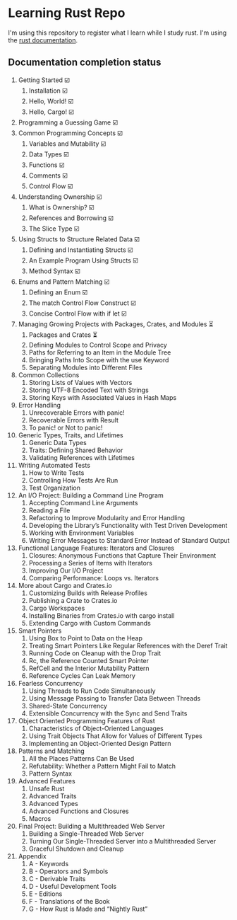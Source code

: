 # Learning Rust Repo

I'm using this repository to register what I learn while I study rust.
I'm using the [rust documentation](https://doc.rust-lang.org/book/title-page.html).

## Documentation completion status

1. Getting Started :ballot_box_with_check:
    1. Installation :ballot_box_with_check:
    2. Hello, World! :ballot_box_with_check:
    3. Hello, Cargo! :ballot_box_with_check:
2. Programming a Guessing Game :ballot_box_with_check:
3. Common Programming Concepts :ballot_box_with_check:
    1. Variables and Mutability :ballot_box_with_check:
    2. Data Types :ballot_box_with_check:
    3. Functions :ballot_box_with_check:
    4. Comments :ballot_box_with_check:
    5. Control Flow :ballot_box_with_check:
4. Understanding Ownership :ballot_box_with_check:
    1. What is Ownership? :ballot_box_with_check:
    2. References and Borrowing :ballot_box_with_check:
    3. The Slice Type :ballot_box_with_check:
5. Using Structs to Structure Related Data :ballot_box_with_check:
    1. Defining and Instantiating Structs :ballot_box_with_check:
    2. An Example Program Using Structs :ballot_box_with_check:
    3. Method Syntax :ballot_box_with_check:
6. Enums and Pattern Matching :ballot_box_with_check:
    1. Defining an Enum :ballot_box_with_check:
    2. The match Control Flow Construct :ballot_box_with_check:
    3. Concise Control Flow with if let :ballot_box_with_check:
7. Managing Growing Projects with Packages, Crates, and Modules :hourglass_flowing_sand:
    1. Packages and Crates :hourglass_flowing_sand:
    2. Defining Modules to Control Scope and Privacy
    3. Paths for Referring to an Item in the Module Tree
    4. Bringing Paths Into Scope with the use Keyword
    5. Separating Modules into Different Files
8. Common Collections
    1. Storing Lists of Values with Vectors
    2. Storing UTF-8 Encoded Text with Strings
    3. Storing Keys with Associated Values in Hash Maps
9. Error Handling
    1. Unrecoverable Errors with panic!
    2. Recoverable Errors with Result
    3. To panic! or Not to panic!
10. Generic Types, Traits, and Lifetimes
    1. Generic Data Types
    2. Traits: Defining Shared Behavior
    3. Validating References with Lifetimes
11. Writing Automated Tests
    1. How to Write Tests
    2. Controlling How Tests Are Run
    3. Test Organization
12. An I/O Project: Building a Command Line Program
    1. Accepting Command Line Arguments
    2. Reading a File
    3. Refactoring to Improve Modularity and Error Handling
    4. Developing the Library’s Functionality with Test Driven Development
    5. Working with Environment Variables
    6. Writing Error Messages to Standard Error Instead of Standard Output
13. Functional Language Features: Iterators and Closures
    1. Closures: Anonymous Functions that Capture Their Environment
    2. Processing a Series of Items with Iterators
    3. Improving Our I/O Project
    4. Comparing Performance: Loops vs. Iterators
14. More about Cargo and Crates.io
    1. Customizing Builds with Release Profiles
    2. Publishing a Crate to Crates.io
    3. Cargo Workspaces
    4. Installing Binaries from Crates.io with cargo install
    5. Extending Cargo with Custom Commands
15. Smart Pointers
    1. Using Box<T> to Point to Data on the Heap
    2. Treating Smart Pointers Like Regular References with the Deref Trait
    3. Running Code on Cleanup with the Drop Trait
    4. Rc<T>, the Reference Counted Smart Pointer
    5. RefCell<T> and the Interior Mutability Pattern
    6. Reference Cycles Can Leak Memory
16. Fearless Concurrency
    1. Using Threads to Run Code Simultaneously
    2. Using Message Passing to Transfer Data Between Threads
    3. Shared-State Concurrency
    4. Extensible Concurrency with the Sync and Send Traits
17. Object Oriented Programming Features of Rust
    1. Characteristics of Object-Oriented Languages
    2. Using Trait Objects That Allow for Values of Different Types
    3. Implementing an Object-Oriented Design Pattern
18. Patterns and Matching
    1. All the Places Patterns Can Be Used
    2. Refutability: Whether a Pattern Might Fail to Match
    3. Pattern Syntax
19. Advanced Features
    1. Unsafe Rust
    2. Advanced Traits
    3. Advanced Types
    4. Advanced Functions and Closures
    5. Macros
20. Final Project: Building a Multithreaded Web Server
    1. Building a Single-Threaded Web Server
    2. Turning Our Single-Threaded Server into a Multithreaded Server
    3. Graceful Shutdown and Cleanup
21. Appendix
    1. A - Keywords
    2. B - Operators and Symbols
    3. C - Derivable Traits
    4. D - Useful Development Tools
    5. E - Editions
    6. F - Translations of the Book
    7. G - How Rust is Made and “Nightly Rust”